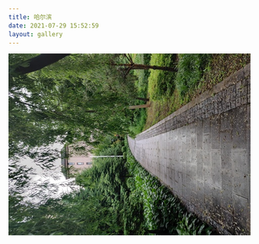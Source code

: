 ```yaml
---
title: 哈尔滨
date: 2021-07-29 15:52:59
layout: gallery
---
```


[![哈尔滨的四季](harbin/thumbnails/thumb_IMG_20200614_115201.jpg "家")](harbin/IMG_20200614_115201.jpg)  
